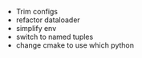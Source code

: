 - Trim configs
- refactor dataloader
- simplify env
- switch to named tuples
- change cmake to use which python